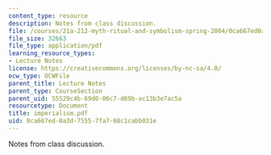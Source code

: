 ```yaml
---
content_type: resource
description: Notes from class discussion.
file: /courses/21a-212-myth-ritual-and-symbolism-spring-2004/0ca667ed0a3d75557fa768c1cabb031e_imperialism.pdf
file_size: 32663
file_type: application/pdf
learning_resource_types:
- Lecture Notes
license: https://creativecommons.org/licenses/by-nc-sa/4.0/
ocw_type: OCWFile
parent_title: Lecture Notes
parent_type: CourseSection
parent_uid: 55529c4b-69d0-06c7-d69b-ac13b3e7ac5a
resourcetype: Document
title: imperialism.pdf
uid: 0ca667ed-0a3d-7555-7fa7-68c1cabb031e
---
```

Notes from class discussion.